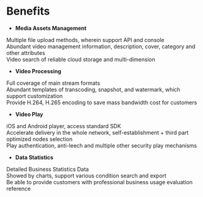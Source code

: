 # Benefits

-   **Media Assets Management**

Multiple file upload methods, wherein support API and console  
Abundant video management information, description, cover, category and other attributes  
Video search of reliable cloud storage and multi-dimension  


-   **Video Processing**

Full coverage of main stream formats  
Abundant templates of transcoding, snapshot, and watermark, which support customization  
Provide H.264, H.265 encoding to save mass bandwidth cost for customers  


-   **Video Play**

iOS and Android player, access standard SDK  
Accelerate delivery in the whole network, self-establishment + third part optimized nodes selection  
Play authentication, anti-leech and multiple other security play mechanisms  

-   **Data Statistics**

Detailed Business Statistics Data  
Showed by charts, support various condition search and export  
Be able to provide customers with professional business usage evaluation reference  


